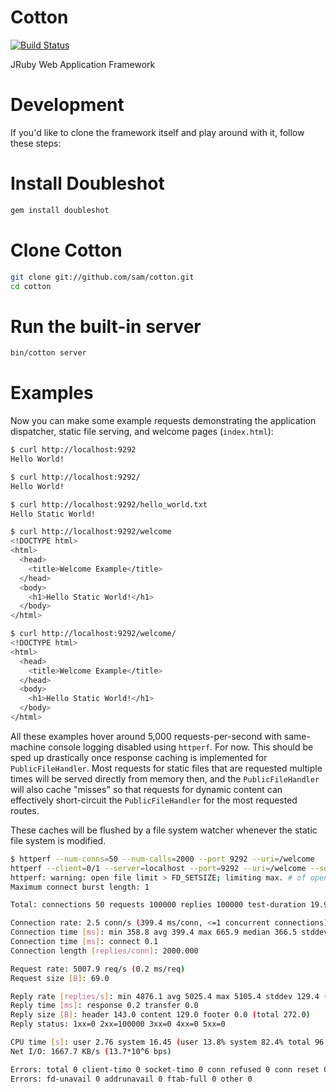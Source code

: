 Cotton
======

[![Build Status](https://secure.travis-ci.org/sam/cotton.png?branch=master)](https://next.travis-ci.org/sam/cotton)

JRuby Web Application Framework

Development
=====

If you'd like to clone the framework itself and play around with it, follow these steps:

Install Doubleshot
===

```bash
gem install doubleshot
```

Clone Cotton
===

```bash
git clone git://github.com/sam/cotton.git
cd cotton
```

Run the built-in server
===

```bash
bin/cotton server
```

Examples
===

Now you can make some example requests demonstrating the application dispatcher, static file serving, and welcome pages (`index.html`):

```bash
$ curl http://localhost:9292
Hello World!

$ curl http://localhost:9292/
Hello World!

$ curl http://localhost:9292/hello_world.txt
Hello Static World!

$ curl http://localhost:9292/welcome
<!DOCTYPE html>
<html>
  <head>
    <title>Welcome Example</title>
  </head>
  <body>
    <h1>Hello Static World!</h1>
  </body>
</html>

$ curl http://localhost:9292/welcome/
<!DOCTYPE html>
<html>
  <head>
    <title>Welcome Example</title>
  </head>
  <body>
    <h1>Hello Static World!</h1>
  </body>
</html>
```

All these examples hover around 5,000 requests-per-second with same-machine console logging disabled using `httperf`. For now. This should be sped up drastically once response caching is implemented for `PublicFileHandler`. Most requests for static files that are requested multiple times will be served directly from memory then, and the `PublicFileHandler` will also cache "misses" so that requests for dynamic content can effectively short-circuit the `PublicFileHandler` for the most requested routes.

These caches will be flushed by a file system watcher whenever the static file system is modified.

```bash
$ httperf --num-conns=50 --num-calls=2000 --port 9292 --uri=/welcome
httperf --client=0/1 --server=localhost --port=9292 --uri=/welcome --send-buffer=4096 --recv-buffer=16384 --num-conns=50 --num-calls=2000
httperf: warning: open file limit > FD_SETSIZE; limiting max. # of open files to FD_SETSIZE
Maximum connect burst length: 1

Total: connections 50 requests 100000 replies 100000 test-duration 19.968 s

Connection rate: 2.5 conn/s (399.4 ms/conn, <=1 concurrent connections)
Connection time [ms]: min 358.8 avg 399.4 max 665.9 median 366.5 stddev 81.9
Connection time [ms]: connect 0.1
Connection length [replies/conn]: 2000.000

Request rate: 5007.9 req/s (0.2 ms/req)
Request size [B]: 69.0

Reply rate [replies/s]: min 4876.1 avg 5025.4 max 5105.4 stddev 129.4 (3 samples)
Reply time [ms]: response 0.2 transfer 0.0
Reply size [B]: header 143.0 content 129.0 footer 0.0 (total 272.0)
Reply status: 1xx=0 2xx=100000 3xx=0 4xx=0 5xx=0

CPU time [s]: user 2.76 system 16.45 (user 13.8% system 82.4% total 96.2%)
Net I/O: 1667.7 KB/s (13.7*10^6 bps)

Errors: total 0 client-timo 0 socket-timo 0 conn refused 0 conn reset 0
Errors: fd-unavail 0 addrunavail 0 ftab-full 0 other 0
```